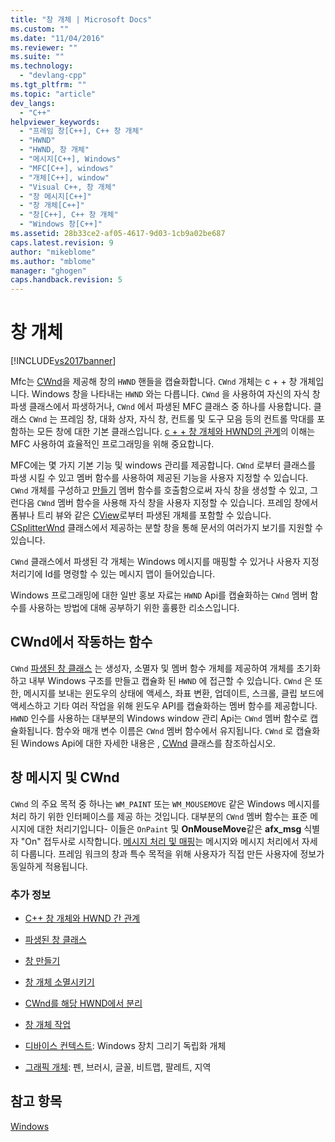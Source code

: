 ```yaml
---
title: "창 개체 | Microsoft Docs"
ms.custom: ""
ms.date: "11/04/2016"
ms.reviewer: ""
ms.suite: ""
ms.technology: 
  - "devlang-cpp"
ms.tgt_pltfrm: ""
ms.topic: "article"
dev_langs: 
  - "C++"
helpviewer_keywords: 
  - "프레임 창[C++], C++ 창 개체"
  - "HWND"
  - "HWND, 창 개체"
  - "메시지[C++], Windows"
  - "MFC[C++], windows"
  - "개체[C++], window"
  - "Visual C++, 창 개체"
  - "창 메시지[C++]"
  - "창 개체[C++]"
  - "창[C++], C++ 창 개체"
  - "Windows 창[C++]"
ms.assetid: 28b33ce2-af05-4617-9d03-1cb9a02be687
caps.latest.revision: 9
author: "mikeblome"
ms.author: "mblome"
manager: "ghogen"
caps.handback.revision: 5
---
```

# 창 개체
[!INCLUDE[vs2017banner](../assembler/inline/includes/vs2017banner.md)]

Mfc는 [CWnd](../mfc/reference/cwnd-class.md)을 제공해 창의  `HWND`  핸들을 캡슐화합니다.   `CWnd`  개체는 c \+ \+ 창 개체입니다. Windows 창을 나타내는  `HWND`  와는 다릅니다.   `CWnd` 을 사용하여 자신의 자식 창 파생 클래스에서 파생하거나,  `CWnd` 에서 파생된 MFC 클래스 중 하나를 사용합니다.  클래스  `CWnd` 는 프레임 창, 대화 상자, 자식 창, 컨트롤 및 도구 모음 등의 컨트롤 막대를 포함하는 모든 창에 대한 기본 클래스입니다.  [c \+ \+ 창 개체와 HWND의 관계](../mfc/relationship-between-a-cpp-window-object-and-an-hwnd.md)의 이해는 MFC 사용하여 효율적인 프로그래밍을 위해 중요합니다.  
  
 MFC에는 몇 가지 기본 기능 및 windows 관리를 제공합니다.  `CWnd` 로부터 클래스를 파생 시킬 수 있고 멤버 함수를 사용하여 제공된 기능을 사용자 지정할 수 있습니다.   `CWnd`  개체를 구성하고 [만들기](../Topic/CWnd::Create.md) 멤버 함수를 호출함으로써 자식 창을 생성할 수 있고, 그런다음   `CWnd`  멤버 함수을 사용해 자식 창을 사용자 지정할 수 있습니다.  프레임 창에서 폼뷰나 트리 뷰와 같은 [CView](../mfc/reference/cview-class.md)로부터 파생된 개체를 포함할 수 있습니다.  [CSplitterWnd](../mfc/reference/csplitterwnd-class.md) 클래스에서 제공하는 분할 창을 통해 문서의 여러가지 보기를 지원할 수 있습니다.  
  
 `CWnd`  클래스에서 파생된 각 개체는 Windows 메시지를 매핑할 수 있거나 사용자 지정 처리기에 Id를 명령할 수 있는 메시지 맵이 들어있습니다.  
  
 Windows 프로그래밍에 대한 일반 홍보 자료는  `HWND`  Api를 캡슐화하는  `CWnd`  멤버 함수를 사용하는 방법에 대해 공부하기 위한 훌륭한 리소스입니다.  
  
## CWnd에서 작동하는 함수  
 `CWnd` [파생된 창 클래스](../mfc/derived-window-classes.md) 는 생성자, 소멸자 및 멤버 함수 개체를 제공하여 개체를 초기화 하고 내부 Windows 구조를 만들고 캡슐화 된  `HWND` 에 접근할 수 있습니다.  `CWnd` 은 또한, 메시지를 보내는 윈도우의 상태에 액세스, 좌표 변환, 업데이트, 스크롤, 클립 보드에 액세스하고 기타 여러 작업을 위해 윈도우 API를 캡슐화하는 멤버 함수를 제공합니다.   `HWND`  인수를 사용하는 대부분의 Windows window 관리 Api는  `CWnd`  멤버 함수로 캡슐화됩니다.  함수와 매개 변수 이름은  `CWnd`  멤버 함수에서 유지됩니다.   `CWnd` 로 캡슐화 된 Windows Api에 대한 자세한 내용은 ,  [CWnd](../mfc/reference/cwnd-class.md) 클래스를 참조하십시오.  
  
## 창 메시지 및 CWnd  
 `CWnd` 의 주요 목적 중 하나는  `WM_PAINT`  또는  `WM_MOUSEMOVE`  같은 Windows 메시지를 처리 하기 위한 인터페이스를 제공 하는 것입니다.  대부분의  `CWnd`  멤버 함수는 표준 메시지에 대한 처리기입니다\- 이들은  `OnPaint`  및  **OnMouseMove**같은  **afx\_msg** 식별자 "On" 접두사로 시작합니다.  [메시지 처리 및 매핑](../mfc/message-handling-and-mapping.md)는  메시지와 메시지 처리에서 자세히 다룹니다.  프레임 워크의 창과 특수 목적을 위해 사용자가 직접 만든 사용자에 정보가 동일하게 적용됩니다.  
  
### 추가 정보  
  
-   [C\+\+ 창 개체와 HWND 간 관계](../mfc/relationship-between-a-cpp-window-object-and-an-hwnd.md)  
  
-   [파생된 창 클래스](../mfc/derived-window-classes.md)  
  
-   [창 만들기](../mfc/creating-windows.md)  
  
-   [창 개체 소멸시키기](../mfc/destroying-window-objects.md)  
  
-   [CWnd를 해당 HWND에서 분리](../mfc/detaching-a-cwnd-from-its-hwnd.md)  
  
-   [창 개체 작업](../mfc/working-with-window-objects.md)  
  
-   [디바이스 컨텍스트](../mfc/device-contexts.md): Windows 장치 그리기 독립화 개체  
  
-   [그래픽 개체](../mfc/graphic-objects.md): 펜, 브러시, 글꼴, 비트맵, 팔레트, 지역  
  
## 참고 항목  
 [Windows](../mfc/windows.md)
